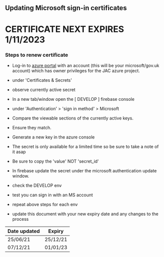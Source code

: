 ## Updating Microsoft sign-in certificates
<h1>CERTIFICATE NEXT EXPIRES 1/11/2023 </h1>

### Steps to renew certificate
 - Log-in to [azure portal](https://portal.azure.com) with an account (this will be your microsoft/gov.uk account) which has owner privileges for the JAC azure project.
 - under 'Certificates & Secrets'
 - observe currently active secret 
 - In a new tab/window open the [ DEVELOP ] firebase console
 - under 'Authentication' > 'sign in method' > Microsoft 
 - Compare the viewable sections of the currently active keys.
 - Ensure they match.

- Generate a new key in the azure console
-  The secret is only available for a limited time so be sure to take a note of it asap
- Be sure to copy the 'value' NOT 'secret_id'
 - In firebase update the secret under the microsoft authentication update window.
 
- check the DEVELOP env
- test you can sign in with an MS account
- repeat above steps for each env
- update this document with your new expiry date and any changes to the process 


| Date updated | Expiry |
|--|--|
| 25/06/21 | 25/12/21  |
| 07/12/21 | 01/01/23  |

